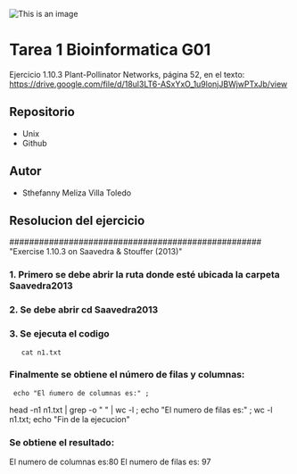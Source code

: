 ![This is an image](https://upload.wikimedia.org/wikipedia/commons/f/fc/Logo-ikiam-.png)
# Tarea 1 Bioinformatica G01
Ejercicio 1.10.3 Plant-Pollinator Networks, página 52, en el texto:
<https://drive.google.com/file/d/18ul3LT6-ASxYxO_1u9lonjJBWjwPTxJb/view>
## Repositorio
- Unix
- Github
## Autor
* Sthefanny Meliza Villa Toledo
## Resolucion del ejercicio
###################################################
"Exercise 1.10.3 on Saavedra & Stouffer (2013)"
### 1. Primero se debe abrir la ruta donde esté ubicada la carpeta Saavedra2013
### 2. Se debe abrir cd Saavedra2013
### 3. Se ejecuta el codigo 
       cat n1.txt
### Finalmente se obtiene el número de filas y columnas:
     echo "El ńumero de columnas es:" ; 
 head -n1 n1.txt | grep -o " " | wc -l ; 
 echo "El numero de filas es:" ; wc -l n1.txt; echo "Fin de la ejecucion"
### Se obtiene el resultado:
 El numero de columnas es:80
 El numero de filas es: 97
